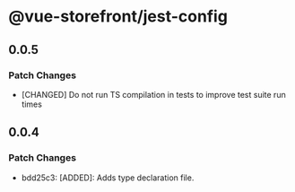 # @vue-storefront/jest-config

## 0.0.5

### Patch Changes

- [CHANGED] Do not run TS compilation in tests to improve test suite run times

## 0.0.4

### Patch Changes

- bdd25c3: [ADDED]: Adds type declaration file.
